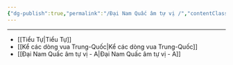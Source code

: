 ```yaml
---
{"dg-publish":true,"permalink":"/Đại Nam Quấc âm tự vị /","contentClasses":"list-cards","created":"2025-08-16T11:43:09.321+07:00"}
---
```


---

- [[Tiểu Tự\|Tiểu Tự]]
- [[Kể các dòng vua Trung-Quốc\|Kể các dòng vua Trung-Quốc]]
- [[Đại Nam Quấc âm tự vị - A\|Đại Nam Quấc âm tự vị - A]]